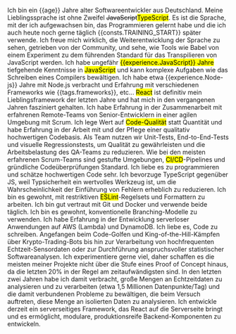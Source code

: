 Ich bin ein {{age}} Jahre alter Softwareentwickler aus Deutschland.
Meine Lieblingssprache ist ohne Zweifel <del>JavaScript</del><mark>TypeScript</mark>. Es ist die Sprache, mit der ich aufgewachsen bin, das Programmieren gelernt habe und die ich auch heute noch gerne täglich {{consts.TRAINING_START}} später verwende.
Ich freue mich wirklich, die Weiterentwicklung der Sprache zu sehen, getrieben von der Community, und sehe, wie Tools wie Babel von einem Experiment zu dem führenden Standard für das Transpilieren von JavaScript werden.
Ich habe ungefähr <mark>{{experience.JavaScript}} Jahre</mark> tiefgehende Kenntnisse in <mark>JavaScript</mark> und kann komplexe Aufgaben wie das Schreiben eines Compilers bewältigen.
Ich habe etwa {{experience.Node-js}} Jahre mit Node.js verbracht und Erfahrung mit verschiedenen Frameworks wie {{tags.frameworks}}, etc...
<mark>React</mark> ist definitiv mein Lieblingsframework der letzten Jahre und hat mich in den vergangenen Jahren fasziniert gehalten.
Ich habe Erfahrung in der Zusammenarbeit mit erfahrenen Remote-Teams von Senior-Entwicklern in einer agilen Umgebung mit Scrum.
Ich lege Wert auf <mark>Code-Qualität</mark> statt Quantität und habe Erfahrung in der Arbeit mit und der Pflege einer qualitativ hochwertigen Codebasis.
Als Team nutzen wir Unit-Tests, End-to-End-Tests und visuelle Regressionstests, um Qualität zu gewährleisten und die Arbeitsbelastung des QA-Teams zu reduzieren. Wie bei den meisten erfahrenen Scrum-Teams sind gestufte Umgebungen, <mark>CI/CD</mark>-Pipelines und gründliche Codeüberprüfungen Standard.
Ich liebe es zu programmieren und schätze hochwertigen Code sehr. Ich bevorzuge TypeScript gegenüber JS, weil Typsicherheit ein wertvolles Werkzeug ist, um die Wahrscheinlichkeit der Einführung von Fehlern erheblich zu reduzieren.
Ich bin es gewohnt, mit restriktiven <mark>ESLint</mark>-Regelsets und Formattern zu arbeiten.
Ich bin gut vertraut mit Git und Docker und verwende beide täglich. Ich bin es gewohnt, konventionelle Branching-Modelle zu verwenden.
Ich habe Erfahrung in der Entwicklung serverloser Anwendungen auf AWS (Lambda) und DynamoDB.
Ich liebe es, Code zu schreiben. Angefangen beim Code-Golfen und King-of-the-Hill-Kämpfen über Krypto-Trading-Bots bis hin zur Verarbeitung von hochfrequenten Echtzeit-Sensordaten oder zur Durchführung anspruchsvoller statistischer Softwareanalysen.
Ich experimentiere gerne viel, daher schaffen es die meisten meiner Projekte nicht über die Stufe eines Proof of Concept hinaus, da die letzten 20% in der Regel am zeitaufwändigsten sind.
In den letzten zwei Jahren habe ich damit verbracht, große Mengen an Echtzeitdaten zu analysieren und zu verarbeiten (etwa 1,5 Millionen Datenpunkte/Tag) und die damit verbundenen Probleme zu bewältigen, die beim Versuch auftreten, diese Menge an isolierten Daten zu analysieren.
Ich entwickle derzeit ein serverseitiges Framework, das React auf die Serverseite bringt und es ermöglicht, modulare, produktionsreife Backend-Komponenten zu entwickeln.
